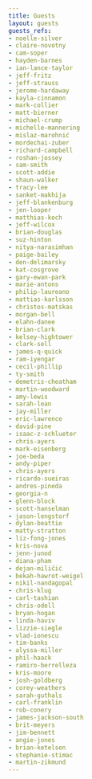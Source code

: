 ```yaml
---
title: Guests
layout: guests
guests_refs:
- noelle-silver
- claire-novotny
- cam-soper
- hayden-barnes
- ian-lance-taylor
- jeff-fritz
- jeff-strauss
- jerome-hardaway
- kayla-cinnamon
- mark-collier
- matt-bierner
- michael-crump
- michelle-mannering
- mislaz-marohnić
- mordechai-zuber
- richard-campbell
- roshan-jossey
- sam-smith
- scott-addie
- shaun-walker
- tracy-lee
- sanket-makhija
- jeff-blankenburg
- jen-looper
- matthias-koch
- jeff-wilcox
- brian-douglas
- suz-hinton
- nitya-narasimhan
- paige-bailey
- den-delimarsky
- kat-cosgrove
- gary-ewan-park
- marie-antons
- philip-laureano
- mattias-karlsson
- christos-matskas
- morgan-bell
- elahn-danee
- brian-clark
- kelsey-hightower
- clark-sell
- james-q-quick
- ram-iyengar
- cecil-phillip
- ty-smith
- demetris-cheatham
- martin-woodward
- amy-lewis
- sarah-lean
- jay-miller
- eric-lawrence
- david-pine
- isaac-z-schlueter
- chris-ayers
- mark-eisenberg
- joe-beda
- andy-piper
- chris-ayers
- ricardo-sueiras
- andres-pineda
- georgia-n
- glenn-block
- scott-hanselman
- jason-lengstorf
- dylan-beattie
- matty-stratton
- liz-fong-jones
- kris-nova
- jenn-junod
- diana-pham
- dejan-miličić
- bekah-hawrot-weigel
- nikil-nandagopal
- chris-klug
- carl-tashian
- chris-odell
- bryan-hogan
- linda-haviv
- lizzie-siegle
- vlad-ionescu
- tim-banks
- alyssa-miller
- phil-haack
- ramiro-berrelleza
- kris-moore
- josh-goldberg
- corey-weathers
- sarah-guthals
- carl-franklin
- rob-conery
- james-jackson-south
- brit-meyers
- jim-bennett
- angie-jones
- brian-ketelsen
- stephanie-stimac
- martin-zikmund
---
```


